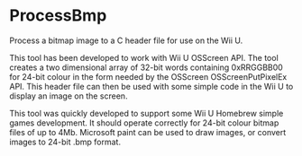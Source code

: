 # ProcessBmp
Process a bitmap image to a C header file for use on the Wii U.

This tool has been developed to work with Wii U OSScreen API. The tool creates a two dimensional array of 32-bit words containing 0xRRGGBB00 for 24-bit colour in the form needed by the OSScreen OSScreenPutPixelEx API. This header file can then be used with some simple code in the Wii U to display an image on the screen.

This tool was quickly developed to support some Wii U Homebrew simple games development. It should operate correctly for 24-bit colour bitmap files of up to 4Mb. Microsoft paint can be used to draw images, or convert images to 24-bit .bmp format.
